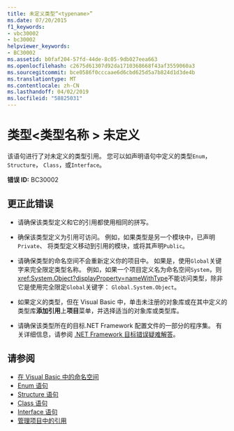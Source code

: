 ```yaml
---
title: 未定义类型“<typename>”
ms.date: 07/20/2015
f1_keywords:
- vbc30002
- bc30002
helpviewer_keywords:
- BC30002
ms.assetid: b0faf204-57fd-44de-8c05-9db027eea663
ms.openlocfilehash: c2675d61307d92da1710368668f43af3559060a3
ms.sourcegitcommit: bce0586f0cccaae6d6cbd625d5a7b824d1d3de4b
ms.translationtype: MT
ms.contentlocale: zh-CN
ms.lasthandoff: 04/02/2019
ms.locfileid: "58825031"
---
```

# <a name="type-typename-is-not-defined"></a>类型\<类型名称 > 未定义
该语句进行了对未定义的类型引用。 您可以如声明语句中定义的类型`Enum`， `Structure`， `Class`，或`Interface`。  
  
 **错误 ID:** BC30002  
  
## <a name="to-correct-this-error"></a>更正此错误  
  
-   请确保该类型定义和它的引用都使用相同的拼写。  
  
-   确保该类型定义为引用可访问。 例如，如果类型是另一个模块中，已声明`Private`、 将类型定义移动到引用的模块，或将其声明`Public`。  
  
-   请确保类型的命名空间不会重新定义你的项目中。 如果是，使用`Global`关键字来完全限定类型名称。 例如，如果一个项目定义名为命名空间`System`，则<xref:System.Object?displayProperty=nameWithType>不能访问类型，除非它是使用完全限定`Global`关键字： `Global.System.Object`。  
  
-   如果定义的类型，但在 Visual Basic 中，单击未注册的对象库或在其中定义的类型库**添加引用**上**项目**菜单，并选择适当的对象库或类型库。  
  
-   请确保该类型所在的目标.NET Framework 配置文件的一部分的程序集。 有关详细信息，请参阅 [.NET Framework 目标错误疑难解答](/visualstudio/msbuild/troubleshooting-dotnet-framework-targeting-errors)。  
  
## <a name="see-also"></a>请参阅

- [在 Visual Basic 中的命名空间](../../../visual-basic/programming-guide/program-structure/namespaces.md)
- [Enum 语句](../../../visual-basic/language-reference/statements/enum-statement.md)
- [Structure 语句](../../../visual-basic/language-reference/statements/structure-statement.md)
- [Class 语句](../../../visual-basic/language-reference/statements/class-statement.md)
- [Interface 语句](../../../visual-basic/language-reference/statements/interface-statement.md)
- [管理项目中的引用](/visualstudio/ide/managing-references-in-a-project)
